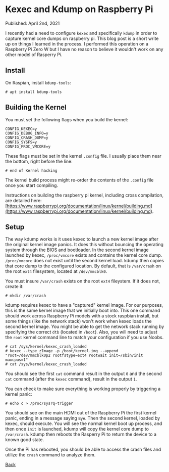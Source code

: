 # Kexec and Kdump on Raspberry Pi

Published: April 2nd, 2021

I recently had a need to configure `kexec` and specifically `kdump` in order to capture kernel core dumps on raspberry pi.  This blog post is a short write up on things I learned in the process. I performed this operation on a Raspberry Pi Zero W but I have no reason to believe it wouldn't work on any other model of Rasperry Pi.

## Install

On Raspian, install `kdump-tools`:
```
# apt install kdump-tools
```

## Building the Kernel

You must set the following flags when you build the kernel:
```
CONFIG_KEXEC=y
CONFIG_DEBUG_INFO=y
CONFIG_CRASH_DUMP=y
CONFIG_SYSFS=y
CONFIG_PROC_VMCORE=y
```

These flags must be set in the kernel `.config` file.  I usually place them near the bottom, right before the line:

```
# end of Kernel hacking
```

The kernel build process might re-order the contents of the `.config` file once you start compiling.

Instructions on building the raspberry pi kernel, including cross compilation, are detailed here: [https://www.raspberrypi.org/documentation/linux/kernel/building.md](https://www.raspberrypi.org/documentation/linux/kernel/building.md).

## Setup

The way kdump works is it uses kexec to launch a new kernel image after the original kernel image panics. It does this without bouncing the operating system through the BIOS and bootloader.  In the second kernel image launched by kexec, `/proc/vmcore` exists and contains the kernel core dump. `/proc/vmcore` does not exist until the second kernel load. kdump then copies that core dump to the configured location.  By default, that is `/var/crash` on the root `ext4` filesystem, located at `/dev/mmcblk0`.

You must insure `/var/crash` exists on the root `ext4` fileystem.  If it does not, create it:

```
# mkdir /var/crash
```

kdump requires kexec to have a "captured" kernel image.  For our purposes, this is the same kernel image that we initially boot into. This one command should work across Raspberry Pi models with a stock raspbian install, but some things (like the network stack) won't work when kexec loads the second kernel image.  You might be able to get the network stack running by specifying the correct `dtb` (located in `/boot`). Also, you will need to adjust the `root` kernel command line to match your configuration if you use Noobs.

```
# cat /sys/kernel/kexec_crash_loaded
# kexec --type zImage -p /boot/kernel.img --append "root=/dev/mmcblk0p2 rootfstype=ext4 rootwait init=/sbin/init maxcpus=1"
# cat /sys/kernel/kexec_crash_loaded
```

You should see the first `cat` command result in the output `0` and the second `cat` command (after the `kexec` command), result in the output `1`.

You can check to make sure everything is working properly by triggering a kernel panic:

```
# echo c > /proc/sysrq-trigger
```

You should see on the main HDMI out of the Raspberry Pi the first kernel panic, ending in a message saying `Bye`.  Then the second kernel, loaded by kexec, should execute.  You will see the normal kernel boot up process, and then once `init` is launched, kdump will copy the kernel core dump to `/var/crash`.  kdump then reboots the Rasperry Pi to return the device to a known good state.

Once the Pi has rebooted, you should be able to access the crash files and utilize the `crash` command to analyze them.

[Back](/)